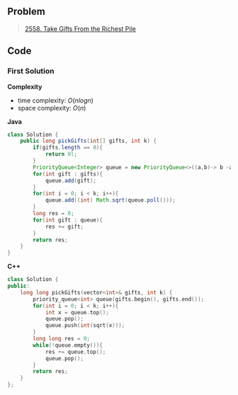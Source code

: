 ## Problem

> [2558. Take Gifts From the Richest Pile](https://leetcode.cn/problems/take-gifts-from-the-richest-pile/)

## Code

### First Solution

**Complexity**

- time complexity: $O(nlogn)$
- space complexity: $O(n)$

**Java**

```java
class Solution {
    public long pickGifts(int[] gifts, int k) {
        if(gifts.length == 0){
            return 0l;
        }
        PriorityQueue<Integer> queue = new PriorityQueue<>((a,b)-> b -a);
        for(int gift : gifts){
            queue.add(gift);
        }
        for(int i = 0; i < k; i++){
            queue.add((int) Math.sqrt(queue.poll()));
        }
        long res = 0;
        for(int gift : queue){
            res += gift;
        }
        return res;
    }
}
```

**C++**

``` c++
class Solution {
public:
    long long pickGifts(vector<int>& gifts, int k) {
        priority_queue<int> queue(gifts.begin(), gifts.end());
        for(int i = 0; i < k; i++){
            int x = queue.top();
            queue.pop();
            queue.push(int(sqrt(x)));
        }
        long long res = 0;
        while(!queue.empty()){
            res += queue.top();
            queue.pop();
        }
        return res;
    }
};
```

